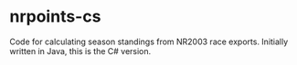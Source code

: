 # nrpoints-cs
Code for calculating season standings from NR2003 race exports.
Initially written in Java, this is the C# version.
